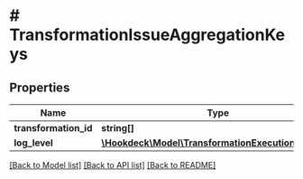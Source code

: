 # # TransformationIssueAggregationKeys

## Properties

Name | Type | Description | Notes
------------ | ------------- | ------------- | -------------
**transformation_id** | **string[]** |  |
**log_level** | [**\Hookdeck\Model\TransformationExecutionLogLevel**](TransformationExecutionLogLevel.md) |  |

[[Back to Model list]](../../README.md#models) [[Back to API list]](../../README.md#endpoints) [[Back to README]](../../README.md)
